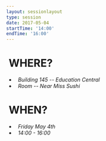 ```yaml
---
layout: sessionlayout
type: session
date: 2017-05-04
startTime: '14:00'
endTime: '16:00'
---
```


&nbsp;WHERE?
============
- &nbsp;&nbsp;*Building 145 -- Education Central*
- &nbsp;&nbsp;*Room -- Near Miss Sushi*

&nbsp;WHEN?
===========

- &nbsp;&nbsp;*Friday May 4th* 
- &nbsp;&nbsp;*14:00 - 16:00*
